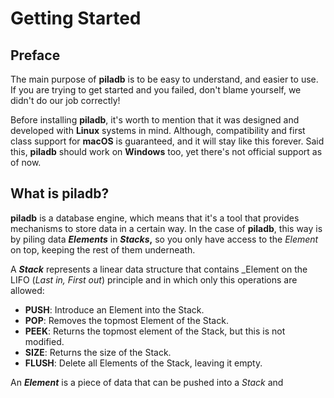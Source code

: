 # Getting Started

## Preface

The main purpose of **piladb** is to be easy to understand, and easier to use. If you are trying to get started and you failed, don't blame yourself, we didn't do our job correctly!

Before installing **piladb**, it's worth to mention that it was designed and developed with **Linux** systems in mind. Although, compatibility and first class support for **macOS** is guaranteed, and it will stay like this forever. Said this, **piladb** should work on **Windows** too, yet there's not official support as of now.

## What is piladb?

**piladb** is a database engine, which means that it's a tool that provides mechanisms to store data in a certain way. In the case of **piladb**, this way is by piling data **_Elements_** in **_Stacks_,** so you only have access to the _Element_ on top, keeping the rest of them underneath. 


A **_Stack_** represents a linear data structure that contains _Element on the LIFO (_Last in, First out_) principle and in which only this operations are allowed:

* **PUSH**: Introduce an Element into the Stack. 
* **POP**: Removes the topmost Element of the Stack.
* **PEEK**: Returns the topmost element of the Stack, but this is not modified.
* **SIZE**: Returns the size of the Stack.
* **FLUSH**: Delete all Elements of the Stack, leaving it empty.

An **_Element_** is a piece of data that can be pushed into a _Stack_ and 


